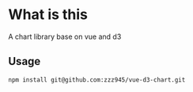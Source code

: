 # What is this
A chart library base on vue and d3
## Usage
```
npm install git@github.com:zzz945/vue-d3-chart.git
```